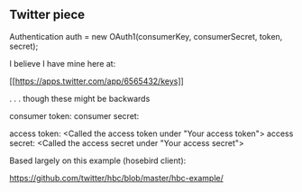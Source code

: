 Twitter piece
-------------

Authentication auth = new OAuth1(consumerKey, consumerSecret, token, secret);

I believe I have mine here at:

[[https://apps.twitter.com/app/6565432/keys]]

. . . though these might be backwards 

consumer token: <Called the API Key under application settings>
consumer secret: <Called the API Secret under application settings>

access token:  <Called the access token under "Your access token">
access secret: <Called the access secret under "Your access secret">

Based largely on this example (hosebird client):

https://github.com/twitter/hbc/blob/master/hbc-example/